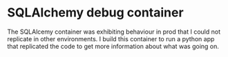 # SQLAlchemy debug container

The SQLAlcemy container was exhibiting behaviour in prod that I could not replicate
in other environments. I build this container to run a python app that replicated
the code to get more information about what was going on.

